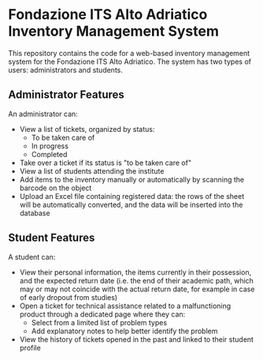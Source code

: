 # Fondazione ITS Alto Adriatico Inventory Management System

This repository contains the code for a web-based inventory management system for the Fondazione ITS Alto Adriatico. The system has two types of users: administrators and students.

## Administrator Features

An administrator can:

- View a list of tickets, organized by status:
  - To be taken care of
  - In progress
  - Completed
- Take over a ticket if its status is "to be taken care of"
- View a list of students attending the institute
- Add items to the inventory manually or automatically by scanning the barcode on the object
- Upload an Excel file containing registered data: the rows of the sheet will be automatically converted, and the data will be inserted into the database

## Student Features

A student can:

- View their personal information, the items currently in their possession, and the expected return date (i.e. the end of their academic path, which may or may not coincide with the actual return date, for example in case of early dropout from studies)
- Open a ticket for technical assistance related to a malfunctioning product through a dedicated page where they can:
  - Select from a limited list of problem types
  - Add explanatory notes to help better identify the problem
- View the history of tickets opened in the past and linked to their student profile
